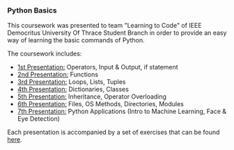 ### Python Basics
This coursework was presented to team "Learning to Code" of IEEE Democritus University Of Thrace Student Branch in order to provide an easy way of learning the basic commands of Python.  

The coursework includes:
- [1st Presentation:](https://github.com/emmanouilidisk/Python_Basics/blob/master/Presentations/presentation_1.pdf) Operators, Input & Output, if statement
- [2nd Presentation:](https://github.com/emmanouilidisk/Python_Basics/blob/master/Presentations/presentation_2.pdf) Functions
- [3rd Presentation:](https://github.com/emmanouilidisk/Python_Basics/blob/master/Presentations/presentation_3.pdf) Loops, Lists, Tuples 
- [4th Presentation:](https://github.com/emmanouilidisk/Python_Basics/blob/master/Presentations/presentation_4.pdf) Dictionaries, Classes
- [5th Presentation:](https://github.com/emmanouilidisk/Python_Basics/blob/master/Presentations/presentation_5.pdf) Inheritance, Operator Overloading
- [6th Presentation:](https://github.com/emmanouilidisk/Python_Basics/blob/master/Presentations/presentation_6.pdf) Files, OS Methods, Directories, Modules
- [7th Presentation:](https://github.com/emmanouilidisk/Python_Basics/blob/master/Presentations/presentation_7.pdf) Python Applications (Intro to Machine Learning, Face & Eye Detection)

Each presentation is accompanied by a set of exercises that can be found [here](https://github.com/emmanouilidisk/Python_Basics/tree/master/Exercises).

